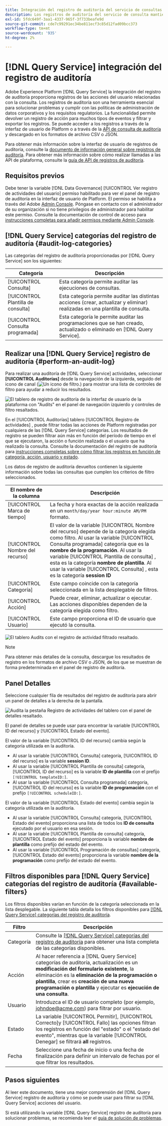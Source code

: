 ```yaml
---
title: Integración del registro de auditoría del servicio de consultas
description: Los registros de auditoría del servicio de consulta mantienen registros de diversas acciones del usuario para formar una pista de auditoría para solucionar problemas o cumplir con las políticas y los requisitos regulatorios de administración de datos corporativos. Este tutorial proporciona información general sobre las funciones del registro de auditoría específicas del servicio de consulta.
exl-id: 5fdc649f-3aa1-4337-965f-3f733beafe9d
source-git-commit: cde7c99291ec34be811ecf3c85d12fad09bcc373
workflow-type: tm+mt
source-wordcount: '935'
ht-degree: 2%

---
```


# [!DNL Query Service] integración del registro de auditoría

Adobe Experience Platform [!DNL Query Service] la integración del registro de auditoría proporciona registros de las acciones del usuario relacionadas con la consulta. Los registros de auditoría son una herramienta esencial para solucionar problemas y cumplir con las políticas de administración de datos corporativos y los requisitos regulatorios. La funcionalidad permite devolver un registro de acción para muchos tipos de eventos y filtrar y exportar los registros. Se puede acceder a los registros a través de la interfaz de usuario de Platform o a través de la [API de consulta de auditoría](https://www.adobe.io/experience-platform-apis/references/audit-query/) y descargado en los formatos de archivo CSV o JSON.

Para obtener más información sobre la interfaz de usuario de registros de auditoría, consulte la [documento de información general sobre registros de auditoría](../../landing/governance-privacy-security/audit-logs/overview.md). Para obtener más información sobre cómo realizar llamadas a las API de plataforma, consulte la [guía de API de registros de auditoría](../../landing/api-guide.md).

## Requisitos previos

Debe tener la variable [!DNL Data Governance] [!UICONTROL Ver registro de actividades del usuario] permiso habilitado para ver el panel de registro de auditoría en la interfaz de usuario de Platform. El permiso se habilita a través del Adobe [Admin Console](https://adminconsole.adobe.com/). Póngase en contacto con el administrador de su organización si no tiene privilegios de administrador para habilitar este permiso. Consulte la documentación de control de acceso para [instrucciones completas para añadir permisos mediante Admin Console](../../access-control/home.md).

## [!DNL Query Service] categorías del registro de auditoría {#audit-log-categories}

Las categorías del registro de auditoría proporcionadas por [!DNL Query Service] son los siguientes:

| Categoría | Descripción |
|---|---|
| [!UICONTROL Consulta] | Esta categoría permite auditar las ejecuciones de consultas. |
| [!UICONTROL Plantilla de consulta] | Esta categoría permite auditar las distintas acciones (crear, actualizar y eliminar) realizadas en una plantilla de consulta. |
| [!UICONTROL Consulta programada] | Esta categoría le permite auditar las programaciones que se han creado, actualizado o eliminado en [!DNL Query Service]. |

## Realizar una [!DNL Query Service] registro de auditoría {#perform-an-audit-log}

Para realizar una auditoría de [!DNL Query Service] actividades, seleccionar **[!UICONTROL Auditorías]** desde la navegación de la izquierda, seguido del icono de canal (![Un icono de filtro.](../images/audit-log/filter.png)) para mostrar una lista de controles de filtro para ayudar a reducir los resultados.

![El tablero de registro de auditoría de la interfaz de usuario de la plataforma con &quot;Audits&quot; en el panel de navegación izquierdo y controles de filtro resaltados.](../images/audit-log/filter-controls.png)

En el [!UICONTROL Auditorías] tablero [!UICONTROL Registro de actividades] , puede filtrar todas las acciones de Platform registradas por cualquiera de las [!DNL Query Service] categorías. Los resultados de registro se pueden filtrar aún más en función del período de tiempo en el que se ejecutaron, la acción o función realizada o el usuario que ha realizado la consulta. Consulte la documentación del registro de auditoría para [instrucciones completas sobre cómo filtrar los registros en función de categoría, acción, usuario y estado](../../landing/governance-privacy-security/audit-logs/overview.md#managing-audit-logs-in-the-ui).

Los datos de registro de auditoría devueltos contienen la siguiente información sobre todas las consultas que cumplen los criterios de filtro seleccionados.

| El nombre de la columna | Descripción |
|---|---|
| [!UICONTROL Marca de tiempo] | La fecha y hora exactas de la acción realizada en un `month/day/year hour:minute AM/PM` formato. |
| [!UICONTROL Nombre del recurso] | El valor de la variable [!UICONTROL Nombre del recurso] depende de la categoría elegida como filtro. Al usar la variable [!UICONTROL Consulta programada] categoría que es la **nombre de la programación**. Al usar la variable [!UICONTROL Plantilla de consulta] , esta es la categoría **nombre de plantilla**. Al usar la variable [!UICONTROL Consulta] , esta es la categoría **session ID** |
| [!UICONTROL Categoría] | Este campo coincide con la categoría seleccionada en la lista desplegable de filtros. |
| [!UICONTROL Acción] | Puede crear, eliminar, actualizar o ejecutar. Las acciones disponibles dependen de la categoría elegida como filtro. |
| [!UICONTROL Usuario] | Este campo proporciona el ID de usuario que ejecutó la consulta. |

![El tablero Audits con el registro de actividad filtrado resaltado.](../images/audit-log/filtered-activity.png)

>[!NOTE]
>
>Para obtener más detalles de la consulta, descargue los resultados de registro en los formatos de archivo CSV o JSON, de los que se muestran de forma predeterminada en el panel de registro de auditoría.

## Panel Detalles

Seleccione cualquier fila de resultados del registro de auditoría para abrir un panel de detalles a la derecha de la pantalla.

![Audita la pestaña Registro de actividades del tablero con el panel de detalles resaltado.](../images/audit-log/details-panel.png)

El panel de detalles se puede usar para encontrar la variable [!UICONTROL ID del recurso] y [!UICONTROL Estado del evento].

El valor de la variable [!UICONTROL ID del recurso] cambia según la categoría utilizada en la auditoría.

* Al usar la variable [!UICONTROL Consulta] categoría, [!UICONTROL ID del recurso] es la variable  **session ID**.
* Al usar la variable [!UICONTROL Plantilla de consulta] categoría, [!UICONTROL ID del recurso] es la variable **ID de plantilla** con el prefijo `[!UICONTROL templateID:]`.
* Al usar la variable [!UICONTROL Consulta programada] categoría, [!UICONTROL ID del recurso] es la variable  **ID de programación** con el prefijo `[!UICONTROL scheduleID:]`.

El valor de la variable [!UICONTROL Estado del evento] cambia según la categoría utilizada en la auditoría.

* Al usar la variable [!UICONTROL Consulta] categoría, [!UICONTROL Estado del evento] proporciona una lista de todos los **ID de consulta** ejecutado por el usuario en esa sesión.
* Al usar la variable [!UICONTROL Plantilla de consulta] categoría, [!UICONTROL Estado del evento] proporciona la variable **nombre de plantilla** como prefijo del estado del evento.
* Al usar la variable [!UICONTROL Programación de consultas] categoría, [!UICONTROL Estado del evento] proporciona la variable **nombre de la programación** como prefijo del estado del evento.

## Filtros disponibles para [!DNL Query Service] categorías del registro de auditoría {#available-filters}

Los filtros disponibles varían en función de la categoría seleccionada en la lista desplegable. La siguiente tabla detalla los filtros disponibles para [[!DNL Query Service] categorías del registro de auditoría](#audit-log-categories).

| Filtro | Descripción |
|---|---|
| Categoría | Consulte la [[!DNL Query Service] categorías del registro de auditoría](#audit-log-categories) para obtener una lista completa de las categorías disponibles. |
| Acción | Al hacer referencia a [!DNL Query Service] categorías de auditoría, actualización es un **modificación del formulario existente**, la eliminación es la **eliminación de la programación o plantilla**, crear es **creación de una nueva programación o plantilla** y ejecutar es **ejecución de una consulta**. |
| Usuario | Introduzca el ID de usuario completo (por ejemplo, johndoe@acme.com) para filtrar por usuario. |
| Estado | La variable [!UICONTROL Permitir], [!UICONTROL Correcto]y [!UICONTROL Fallo] las opciones filtran los registros en función del &quot;estado&quot; o el &quot;estado del evento&quot;, mientras que la variable [!UICONTROL Denegar] se filtrará **all** registros. |
| Fecha | Seleccione una fecha de inicio o una fecha de finalización para definir un intervalo de fechas por el que filtrar los resultados. |

## Pasos siguientes

Al leer este documento, tiene una mejor comprensión del [!DNL Query Service] registro de auditoría y cómo se puede usar para filtrar su [!DNL Query Service] acciones del usuario.

Si está utilizando la variable [!DNL Query Service] registro de auditoría para solucionar problemas, se recomienda leer el [guía de solución de problemas](../troubleshooting-guide.md).

